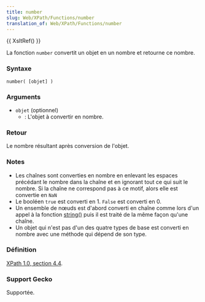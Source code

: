 ```yaml
---
title: number
slug: Web/XPath/Functions/number
translation_of: Web/XPath/Functions/number
---
```


{{ XsltRef() }}

La fonction `number` convertit un objet en un nombre et retourne ce nombre.

### Syntaxe

```
number( [objet] )
```

### Arguments

- `objet` (optionnel)
  - : L'objet à convertir en nombre.

### Retour

Le nombre résultant après conversion de l'objet.

### Notes

- Les chaînes sont converties en nombre en enlevant les espaces précédant le nombre dans la chaîne et en ignorant tout ce qui suit le nombre. Si la chaîne ne correspond pas à ce motif, alors elle est convertie en `NaN`
- Le booléen `true` est converti en 1. `False` est converti en 0.
- Un ensemble de nœuds est d'abord converti en chaîne comme lors d'un appel à la fonction [string()](/fr/XPath/Fonctions/string) puis il est traité de la même façon qu'une chaîne.
- Un objet qui n'est pas d'un des quatre types de base est converti en nombre avec une méthode qui dépend de son type.

### Définition

[XPath 1.0, section 4.4](http://www.w3.org/TR/xpath#function-number).

### Support Gecko

Supportée.
